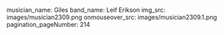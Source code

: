 musician_name: Giles
band_name: Leif Erikson
img_src: images/musician2309.png
onmouseover_src: images/musician2309.1.png
pagination_pageNumber: 214